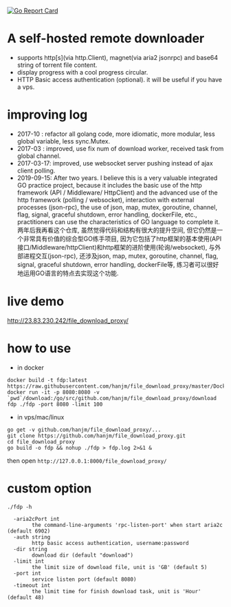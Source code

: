 [![Go Report Card](https://goreportcard.com/badge/github.com/hanjm/file_download_proxy)](https://goreportcard.com/report/github.com/hanjm/file_download_proxy)

# A self-hosted remote downloader
- supports http[s](via http.Client), magnet(via aria2 jsonrpc) and base64 string of torrent file content.
- display progress with a cool progress circular.
- HTTP Basic access authentication (optional).
it will be useful if you have a vps.

# improving log
 - 2017-10   : refactor all golang code, more idiomatic, more modular, less global variable, less sync.Mutex.
 - 2017-03   : improved, use fix num of download worker, received task from global channel.
 - 2017-03-17: improved, use websocket server pushing instead of ajax client polling.
 - 2019-09-15: After two years. I believe this is a very valuable integrated GO practice project, because it includes the basic use of the http framework (API / Middleware/ HttpClient) and the advanced use of the http framework (polling / websocket), interaction with external processes (json-rpc), the use of json, map, mutex, goroutine, channel, flag, signal, graceful shutdown, error handling, dockerFile, etc., practitioners can use the characteristics of GO language to complete it. 
    两年后我再看这个仓库, 虽然觉得代码和结构有很大的提升空间, 但它仍然是一个非常具有价值的综合型GO练手项目, 因为它包括了http框架的基本使用(API接口/Middleware/httpClient)和http框架的进阶使用(轮询/websocket), 与外部进程交互(json-rpc), 还涉及json, map, mutex, goroutine, channel, flag, signal, graceful shutdown, error handling, dockerFile等, 练习者可以很好地运用GO语言的特点去实现这个功能.

# live demo
<http://23.83.230.242/file_download_proxy/>

# how to use
- in docker

```shell
docker build -t fdp:latest https://raw.githubusercontent.com/hanjm/file_download_proxy/master/Dockerfile
docker run -it -p 8080:8080 -v `pwd`/download:/go/src/github.com/hanjm/file_download_proxy/download fdp ./fdp -port 8080 -limit 100
```

- in vps/mac/linux

```shell
go get -v github.com/hanjm/file_download_proxy/...
git clone https://github.com/hanjm/file_download_proxy.git
cd file_download_proxy
go build -o fdp && nohup ./fdp > fdp.log 2>&1 &
```

then open `http://127.0.0.1:8000/file_download_proxy/`

# custom option
`./fdp -h`
```
  -aria2cPort int
        the command-line-arguments 'rpc-listen-port' when start aria2c (default 6902)
  -auth string
        http basic access authentication, username:password
  -dir string
        download dir (default "download")
  -limit int
        the limit size of download file, unit is 'GB' (default 5)
  -port int
        service listen port (default 8080)
  -timeout int
        the limit time for finish download task, unit is 'Hour' (default 48)
```
